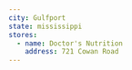 ```yaml
---
city: Gulfport
state: mississippi
stores:
  - name: Doctor's Nutrition
    address: 721 Cowan Road
---
```

